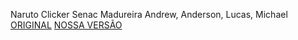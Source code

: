 Naruto Clicker
Senac Madureira
Andrew, Anderson, Lucas, Michael
[ORIGINAL](https://grispire.github.io/pepe-clicker/)
[NOSSA VERSÃO](https://heellish.github.io/projetoversionamento.github.io/)
